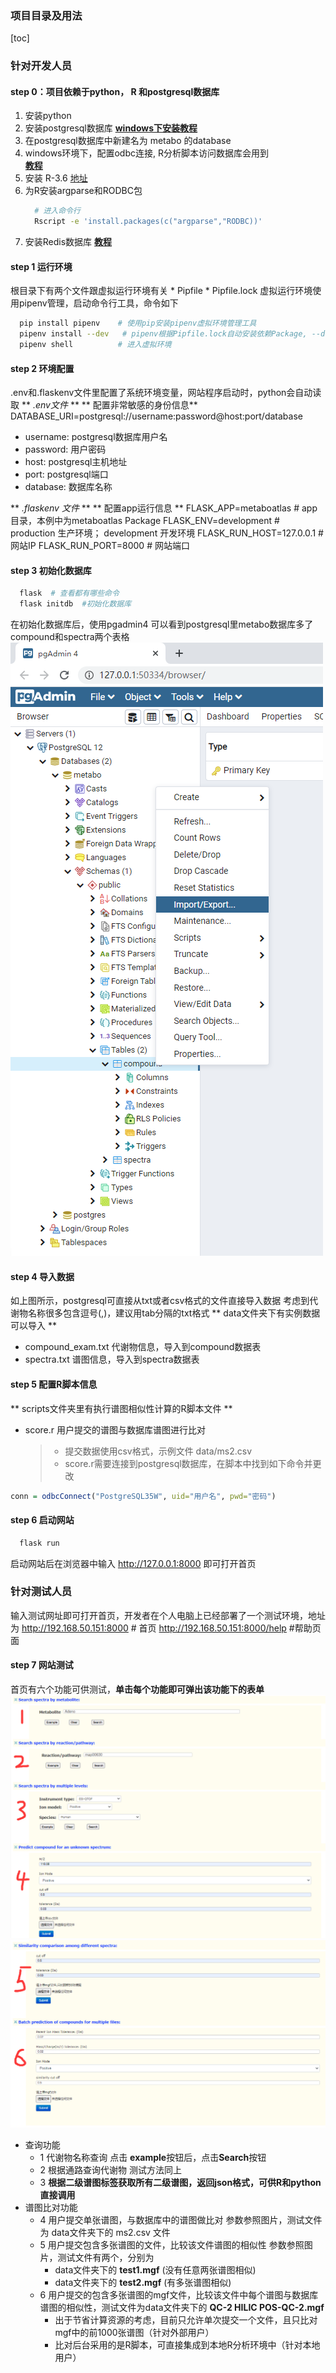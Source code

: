### 项目目录及用法
[toc]

### 针对开发人员
#### step 0：项目依赖于python， R 和postgresql数据库
1. 安装python
2. 安装postgresql数据库 
   [**windows下安装教程**](https://www.runoob.com/postgresql/windows-install-postgresql.html)
3. 在postgresql数据库中新建名为 metabo 的database
4. windows环境下，配置odbc连接, R分析脚本访问数据库会用到  
   [**教程**](https://www.jianshu.com/p/0300a8286ecf)
5. 安装 R-3.6
   [地址](https://mirrors.tuna.tsinghua.edu.cn/CRAN/)
6. 为R安装argparse和RODBC包
   ```bash
     # 进入命令行
     Rscript -e 'install.packages(c("argparse","RODBC))'
   ```
7. 安装Redis数据库
    [**教程**](https://www.runoob.com/redis/redis-install.html)

#### step 1  运行环境
根目录下有两个文件跟虚拟运行环境有关
    * Pipfile
    * Pipfile.lock
虚拟运行环境使用pipenv管理，启动命令行工具，命令如下
```bash
  pip install pipenv    # 使用pip安装pipenv虚拟环境管理工具
  pipenv install --dev   # pipenv根据Pipfile.lock自动安装依赖Package, --dev表示安装开发环境需要的package
  pipenv shell          # 进入虚拟环境
```

#### step 2 环境配置
.env和.flaskenv文件里配置了系统环境变量，网站程序启动时，python会自动读取
** *.env文件* **
** 配置非常敏感的身份信息**
DATABASE_URI=postgresql://username:password@host:port/database
* username: postgresql数据库用户名
* password: 用户密码
* host: postgresql主机地址
* port: postgresql端口
* database: 数据库名称

** *.flaskenv 文件* **
** 配置app运行信息 **
FLASK_APP=metaboatlas  # app目录，本例中为metaboatlas Package
FLASK_ENV=development  # production 生产环境； development 开发环境
FLASK_RUN_HOST=127.0.0.1  # 网站IP
FLASK_RUN_PORT=8000    # 网站端口

#### step 3 初始化数据库
```bash
  flask  # 查看都有哪些命令
  flask initdb  #初始化数据库
```
在初始化数据库后，使用pgadmin4 可以看到postgresql里metabo数据库多了compound和spectra两个表格
![](./image/pgadmin.png)

#### step 4 导入数据
如上图所示，postgresql可直接从txt或者csv格式的文件直接导入数据
考虑到代谢物名称很多包含逗号(,)，建议用tab分隔的txt格式
** data文件夹下有实例数据可以导入 **
* compound_exam.txt   代谢物信息，导入到compound数据表
* spectra.txt  谱图信息，导入到spectra数据表

#### step 5 配置R脚本信息
** scripts文件夹里有执行谱图相似性计算的R脚本文件 **
* score.r  用户提交的谱图与数据库谱图进行比对
  > * 提交数据使用csv格式，示例文件 data/ms2.csv
  > * score.r需要连接到postgresql数据库，在脚本中找到如下命令并更改
```R
conn = odbcConnect("PostgreSQL35W", uid="用户名", pwd="密码")
```

#### step 6 启动网站
```bash
  flask run
```
启动网站后在浏览器中输入 http://127.0.0.1:8000 即可打开首页

### 针对测试人员
输入测试网址即可打开首页，开发者在个人电脑上已经部署了一个测试环境，地址为
http://192.168.50.151:8000    # 首页
http://192.168.50.151:8000/help #帮助页面

#### step 7 网站测试
首页有六个功能可供测试，**单击每个功能即可弹出该功能下的表单**
![](./image/index1.png)
![](./image/index2.png)
* 查询功能
  * 1 代谢物名称查询  点击 **example**按钮后，点击**Search**按钮
  * 2 根据通路查询代谢物  测试方法同上
  * 3 **根据二级谱图标签获取所有二级谱图，返回json格式，可供R和python直接调用**
* 谱图比对功能
  * 4 用户提交单张谱图，与数据库中的谱图做比对  参数参照图片，测试文件为 data文件夹下的 ms2.csv 文件
  * 5 用户提交包含多张谱图的文件，比较该文件谱图的相似性  参数参照图片，测试文件有两个，分别为
      * data文件夹下的 **test1.mgf** (没有任意两张谱图相似)
      * data文件夹下的 **test2.mgf** (有多张谱图相似)
  * 6 用户提交的包含多张谱图的mgf文件，比较该文件中每个谱图与数据库谱图的相似性，测试文件为data文件夹下的 **QC-2 HILIC POS-QC-2.mgf**
      * 出于节省计算资源的考虑，目前只允许单次提交一个文件，且只比对mgf中的前1000张谱图（针对外部用户）
      * 比对后台采用的是R脚本，可直接集成到本地R分析环境中（针对本地用户）